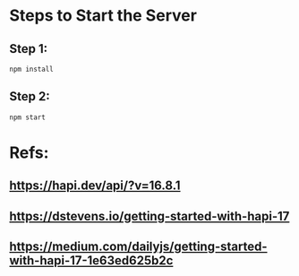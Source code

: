 # Steps to Start the Server

## Step 1:
```
npm install
```

## Step 2:
```
npm start
```

# Refs:

## https://hapi.dev/api/?v=16.8.1

## https://dstevens.io/getting-started-with-hapi-17

## https://medium.com/dailyjs/getting-started-with-hapi-17-1e63ed625b2c